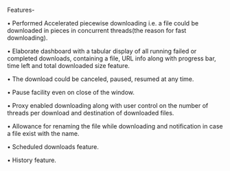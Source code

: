 Features-

• Performed Accelerated piecewise downloading i.e. a file could be downloaded in pieces in concurrent threads(the reason for fast downloading).

• Elaborate dashboard with a tabular display of all running failed or completed downloads, containing a file, URL info along with progress bar, time left and total downloaded size feature. 

• The download could be canceled, paused, resumed at any time.

• Pause facility even on close of the window. 

• Proxy enabled downloading along with user control on the number of threads per download and destination of downloaded files.

• Allowance for renaming the file while downloading and notification in case a file exist with the name.  

• Scheduled downloads feature.

• History feature.

